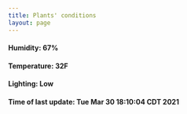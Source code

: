 ```yaml
---
title: Plants' conditions
layout: page
---
```



#### Humidity: 67%
#### Temperature: 32F
#### Lighting: Low
#### Time of last update: Tue Mar 30 18:10:04 CDT 2021
